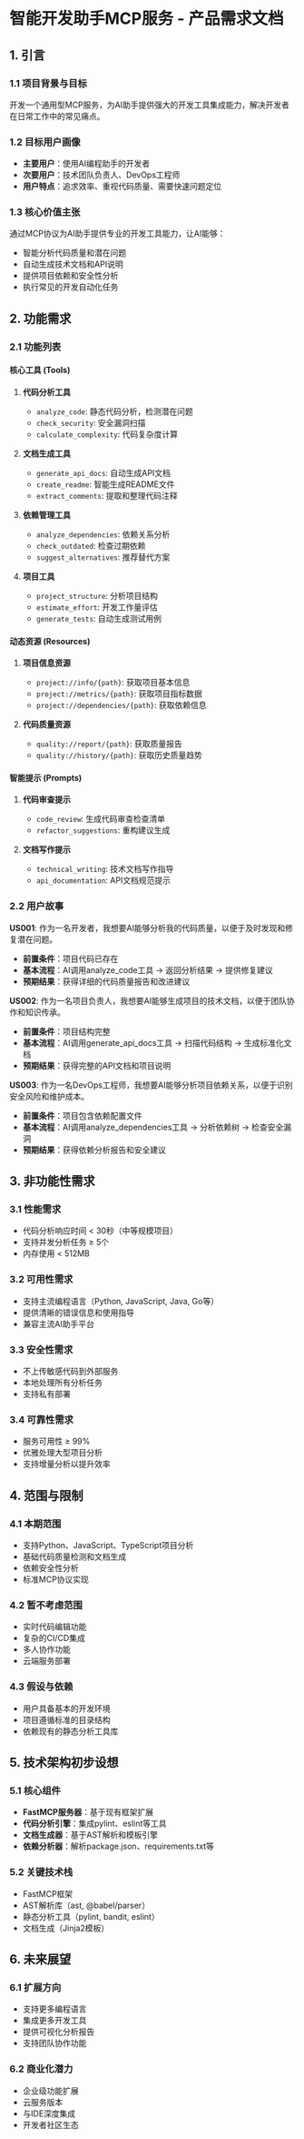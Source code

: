 # 智能开发助手MCP服务 - 产品需求文档

## 1. 引言

### 1.1 项目背景与目标
开发一个通用型MCP服务，为AI助手提供强大的开发工具集成能力，解决开发者在日常工作中的常见痛点。

### 1.2 目标用户画像
- **主要用户**：使用AI编程助手的开发者
- **次要用户**：技术团队负责人、DevOps工程师
- **用户特点**：追求效率、重视代码质量、需要快速问题定位

### 1.3 核心价值主张
通过MCP协议为AI助手提供专业的开发工具能力，让AI能够：
- 智能分析代码质量和潜在问题
- 自动生成技术文档和API说明
- 提供项目依赖和安全性分析
- 执行常见的开发自动化任务

## 2. 功能需求

### 2.1 功能列表

#### 核心工具 (Tools)
1. **代码分析工具**
   - `analyze_code`: 静态代码分析，检测潜在问题
   - `check_security`: 安全漏洞扫描
   - `calculate_complexity`: 代码复杂度计算

2. **文档生成工具**
   - `generate_api_docs`: 自动生成API文档
   - `create_readme`: 智能生成README文件
   - `extract_comments`: 提取和整理代码注释

3. **依赖管理工具**
   - `analyze_dependencies`: 依赖关系分析
   - `check_outdated`: 检查过期依赖
   - `suggest_alternatives`: 推荐替代方案

4. **项目工具**
   - `project_structure`: 分析项目结构
   - `estimate_effort`: 开发工作量评估
   - `generate_tests`: 自动生成测试用例

#### 动态资源 (Resources)
1. **项目信息资源**
   - `project://info/{path}`: 获取项目基本信息
   - `project://metrics/{path}`: 获取项目指标数据
   - `project://dependencies/{path}`: 获取依赖信息

2. **代码质量资源**
   - `quality://report/{path}`: 获取质量报告
   - `quality://history/{path}`: 获取历史质量趋势

#### 智能提示 (Prompts)
1. **代码审查提示**
   - `code_review`: 生成代码审查检查清单
   - `refactor_suggestions`: 重构建议生成

2. **文档写作提示**
   - `technical_writing`: 技术文档写作指导
   - `api_documentation`: API文档规范提示

### 2.2 用户故事

**US001**: 作为一名开发者，我想要AI能够分析我的代码质量，以便于及时发现和修复潜在问题。
- **前置条件**：项目代码已存在
- **基本流程**：AI调用analyze_code工具 → 返回分析结果 → 提供修复建议
- **预期结果**：获得详细的代码质量报告和改进建议

**US002**: 作为一名项目负责人，我想要AI能够生成项目的技术文档，以便于团队协作和知识传承。
- **前置条件**：项目结构完整
- **基本流程**：AI调用generate_api_docs工具 → 扫描代码结构 → 生成标准化文档
- **预期结果**：获得完整的API文档和项目说明

**US003**: 作为一名DevOps工程师，我想要AI能够分析项目依赖关系，以便于识别安全风险和维护成本。
- **前置条件**：项目包含依赖配置文件
- **基本流程**：AI调用analyze_dependencies工具 → 分析依赖树 → 检查安全漏洞
- **预期结果**：获得依赖分析报告和安全建议

## 3. 非功能性需求

### 3.1 性能需求
- 代码分析响应时间 < 30秒（中等规模项目）
- 支持并发分析任务 ≥ 5个
- 内存使用 < 512MB

### 3.2 可用性需求
- 支持主流编程语言（Python, JavaScript, Java, Go等）
- 提供清晰的错误信息和使用指导
- 兼容主流AI助手平台

### 3.3 安全性需求
- 不上传敏感代码到外部服务
- 本地处理所有分析任务
- 支持私有部署

### 3.4 可靠性需求
- 服务可用性 ≥ 99%
- 优雅处理大型项目分析
- 支持增量分析以提升效率

## 4. 范围与限制

### 4.1 本期范围
- 支持Python、JavaScript、TypeScript项目分析
- 基础代码质量检测和文档生成
- 依赖安全性分析
- 标准MCP协议实现

### 4.2 暂不考虑范围
- 实时代码编辑功能
- 复杂的CI/CD集成
- 多人协作功能
- 云端服务部署

### 4.3 假设与依赖
- 用户具备基本的开发环境
- 项目遵循标准的目录结构
- 依赖现有的静态分析工具库

## 5. 技术架构初步设想

### 5.1 核心组件
- **FastMCP服务器**：基于现有框架扩展
- **代码分析引擎**：集成pylint、eslint等工具
- **文档生成器**：基于AST解析和模板引擎
- **依赖分析器**：解析package.json、requirements.txt等

### 5.2 关键技术栈
- FastMCP框架
- AST解析库（ast, @babel/parser）
- 静态分析工具（pylint, bandit, eslint）
- 文档生成（Jinja2模板）

## 6. 未来展望

### 6.1 扩展方向
- 支持更多编程语言
- 集成更多开发工具
- 提供可视化分析报告
- 支持团队协作功能

### 6.2 商业化潜力
- 企业级功能扩展
- 云服务版本
- 与IDE深度集成
- 开发者社区生态